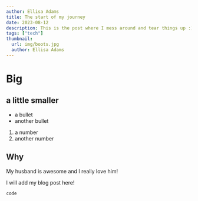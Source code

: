 ```yaml
---
author: Ellisa Adams
title: The start of my journey
date: 2023-08-12
description: This is the post where I mess around and tear things up :)
tags: ["tech"]
thumbnail:
  url: img/boots.jpg
  author: Ellisa Adams
---
```


# Big

## a little smaller

* a bullet
* another bullet



1. a number
1. another number

## Why

My husband is awesome and I really love him!

I will add my blog post here!

```
code
```